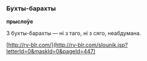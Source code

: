 ### Бухты-барахты
**прыслоўе**

З бухты-барахты — ні з таго, ні з сяго, неабдумана.

<a rel="author">[http://rv-blr.com/](http://rv-blr.com/slounik.jsp?letterId=0&maskId=0&pageId=447)</a>
